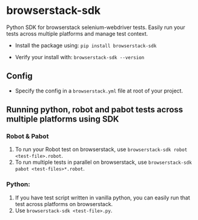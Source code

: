 # browserstack-sdk
Python SDK for browserstack selenium-webdriver tests. Easily run your tests across multiple platforms and manage test context.

* Install the package using:
`pip install browserstack-sdk`

* Verify your install with:
`browserstack-sdk --version`

## Config
* Specify the config in a `browserstack.yml` file at root of your project.

## Running python, robot and pabot tests across multiple platforms using SDK

### Robot & Pabot
1. To run your Robot test on browserstack, use `browserstack-sdk robot <test-file>.robot`.
2. To run multiple tests in parallel on browserstack, use `browserstack-sdk pabot <test-files>*.robot`.

### Python:
1. If you have test script written in vanilla python, you can easily run that test across platforms on browserstack.
2. Use `browserstack-sdk <test-file>.py`.
